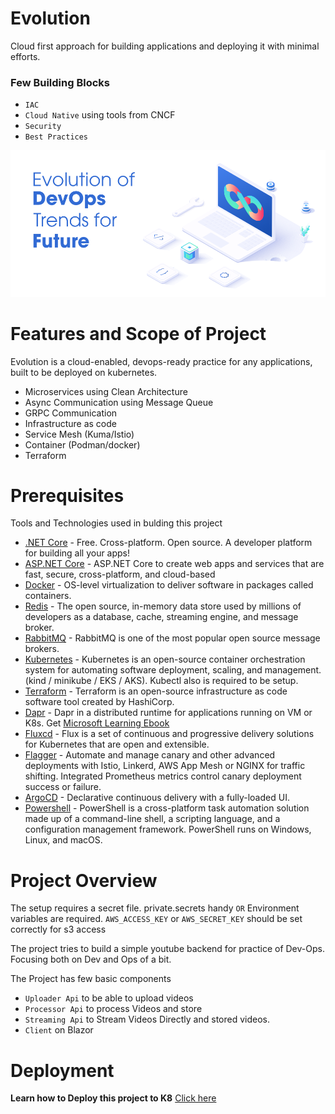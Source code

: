 # Evolution
Cloud first approach for building applications and deploying it with minimal efforts.

### Few Building Blocks
- `IAC`
- `Cloud Native` using tools from CNCF
- `Security`
- `Best Practices`

![alt text](https://github.com/cloud-first-approach/Evolution.infra/blob/main/docs/images/frontpage.png)


# Features and Scope of Project

Evolution is a cloud-enabled, devops-ready practice for any applications, built to be deployed on kubernetes.

- Microservices using Clean Architecture
- Async Communication using Message Queue
- GRPC Communication
- Infrastructure as code
- Service Mesh (Kuma/Istio)
- Container (Podman/docker)
- Terraform

# Prerequisites

Tools and Technologies used in bulding this project

- [.NET Core](https://dotnet.microsoft.com/) - Free. Cross-platform. Open source.
A developer platform for building all your apps!
- [ASP.NET Core](https://docs.microsoft.com/en-us/aspnet/core/?view=aspnetcore-6.0) - ASP.NET Core to create web apps and services that are fast, secure, cross-platform, and cloud-based
- [Docker](https://www.docker.com/) - OS-level virtualization to deliver software in packages called containers.
- [Redis](https://redis.io/) - The open source, in-memory data store used by millions of developers as a database, cache, streaming engine, and message broker.
- [RabbitMQ](https://www.rabbitmq.com/) - RabbitMQ is one of the most popular open source message brokers.
- [Kubernetes](https://kubernetes.io/) - Kubernetes is an open-source container orchestration system for automating software deployment, scaling, and management. (kind / minikube / EKS / AKS). Kubectl also is required to be setup.
- [Terraform](https://www.terraform.io/) - Terraform is an open-source infrastructure as code software tool created by HashiCorp.
- [Dapr](https://www.terraform.io/) - Dapr in a distributed runtime for applications running on VM or K8s. Get [Microsoft Learning Ebook](https://learn.microsoft.com/en-us/dotnet/architecture/dapr-for-net-developers/)
- [Fluxcd](https://fluxcd.io/) - Flux is a set of continuous and progressive delivery solutions for Kubernetes that are open and extensible. 
- [Flagger](https://www.weave.works/oss/flagger/) - Automate and manage canary and other advanced deployments with Istio, Linkerd, AWS App Mesh or NGINX for traffic shifting. Integrated Prometheus metrics control canary deployment success or failure.
- [ArgoCD](https://argoproj.github.io/cd/) - Declarative continuous delivery with a fully-loaded UI. 
- [Powershell](https://learn.microsoft.com/en-us/powershell/) - PowerShell is a cross-platform task automation solution made up of a command-line shell, a scripting language, and a configuration management framework. PowerShell runs on Windows, Linux, and macOS.
# Project Overview

The setup requires a secret file. private.secrets handy
`OR`
Environment variables are required. `AWS_ACCESS_KEY` or `AWS_SECRET_KEY` should be set correctly for s3 access

The project tries to build a simple youtube backend for practice of Dev-Ops. Focusing both on Dev and Ops of a bit.



The Project has few basic components

- `Uploader Api` to be able to upload videos
- `Processor Api` to process Videos and store
- `Streaming Api` to Stream Videos Directly and stored videos.
- `Client` on Blazor


# Deployment

**Learn how to Deploy this project to K8** [Click here](https://github.com/cloud-first-approach/Evolution.infra/blob/main/Deploy/readme.md) 

